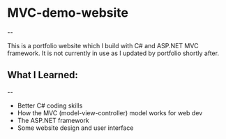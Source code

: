 # MVC-demo-website
--

This is a portfolio website which I build with C# and ASP.NET MVC framework. It
is not currently in use as I updated by portfolio shortly after. 

## What I Learned:
--
- Better C# coding skills
- How the MVC (model-view-controller) model works for web dev
- The ASP.NET framework
- Some website design and user interface
